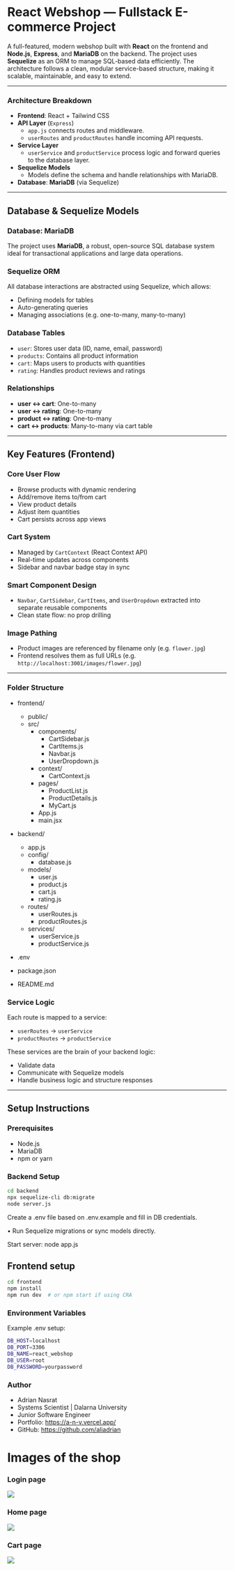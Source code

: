 #  React Webshop — Fullstack E-commerce Project

A full-featured, modern webshop built with **React** on the frontend and **Node.js**, **Express**, and **MariaDB** on the backend. The project uses **Sequelize** as an ORM to manage SQL-based data efficiently. The architecture follows a clean, modular service-based structure, making it scalable, maintainable, and easy to extend.

---

###  Architecture Breakdown
- **Frontend**: React + Tailwind CSS
- **API Layer** (`Express`)
  - `app.js` connects routes and middleware.
  - `userRoutes` and `productRoutes` handle incoming API requests.
- **Service Layer**
  - `userService` and `productService` process logic and forward queries to the database layer.
- **Sequelize Models**
  - Models define the schema and handle relationships with MariaDB.
- **Database**: **MariaDB** (via Sequelize)

---

##  Database & Sequelize Models

###  Database: MariaDB

The project uses **MariaDB**, a robust, open-source SQL database system ideal for transactional applications and large data operations.

###  Sequelize ORM

All database interactions are abstracted using Sequelize, which allows:
- Defining models for tables
- Auto-generating queries
- Managing associations (e.g. one-to-many, many-to-many)

###  Database Tables

- `user`: Stores user data (ID, name, email, password)
- `products`: Contains all product information
- `cart`: Maps users to products with quantities
- `rating`: Handles product reviews and ratings

###  Relationships

- **user ↔ cart**: One-to-many
- **user ↔ rating**: One-to-many
- **product ↔ rating**: One-to-many
- **cart ↔ products**: Many-to-many via cart table

---

##  Key Features (Frontend)

###  Core User Flow
- Browse products with dynamic rendering
- Add/remove items to/from cart
- View product details
- Adjust item quantities
- Cart persists across app views

###  Cart System
- Managed by `CartContext` (React Context API)
- Real-time updates across components
- Sidebar and navbar badge stay in sync

###  Smart Component Design
- `Navbar`, `CartSidebar`, `CartItems`, and `UserDropdown` extracted into separate reusable components
- Clean state flow: no prop drilling

###  Image Pathing
- Product images are referenced by filename only (e.g. `flower.jpg`)
- Frontend resolves them as full URLs (e.g. `http://localhost:3001/images/flower.jpg`)

---

### Folder Structure

- frontend/
  - public/
  - src/
    - components/
      - CartSidebar.js
      - CartItems.js
      - Navbar.js
      - UserDropdown.js
    - context/
      - CartContext.js
    - pages/
      - ProductList.js
      - ProductDetails.js
      - MyCart.js
    - App.js
    - main.jsx

- backend/
  - app.js
  - config/
    - database.js
  - models/
    - user.js
    - product.js
    - cart.js
    - rating.js
  - routes/
    - userRoutes.js
    - productRoutes.js
  - services/
    - userService.js
    - productService.js

- .env
- package.json
- README.md


### Service Logic

Each route is mapped to a service:
- `userRoutes` → `userService`
- `productRoutes` → `productService`

These services are the brain of your backend logic:
- Validate data
- Communicate with Sequelize models
- Handle business logic and structure responses

---

##  Setup Instructions

###  Prerequisites

- Node.js
- MariaDB
- npm or yarn

### Backend Setup

```bash
cd backend
npx sequelize-cli db:migrate
node server.js
```
	
 Create a .env file based on .env.example and fill in DB credentials.
	
 • Run Sequelize migrations or sync models directly.
 
 Start server: node app.js

 ## Frontend setup
```bash
cd frontend
npm install
npm run dev  # or npm start if using CRA
```

### Environment Variables

Example .env setup:

```bash
DB_HOST=localhost
DB_PORT=3306
DB_NAME=react_webshop
DB_USER=root
DB_PASSWORD=yourpassword
```

### Author

- Adrian Nasrat
- Systems Scientist | Dalarna University
- Junior Software Engineer
- Portfolio: https://a-n-v.vercel.app/
- GitHub: https://github.com/aliadrian

# Images of the shop
### Login page
![](./assets/loginPage.png)
### Home page
![](./assets/homePage.png)
### Cart page
![](./assets/cartPage.png)
